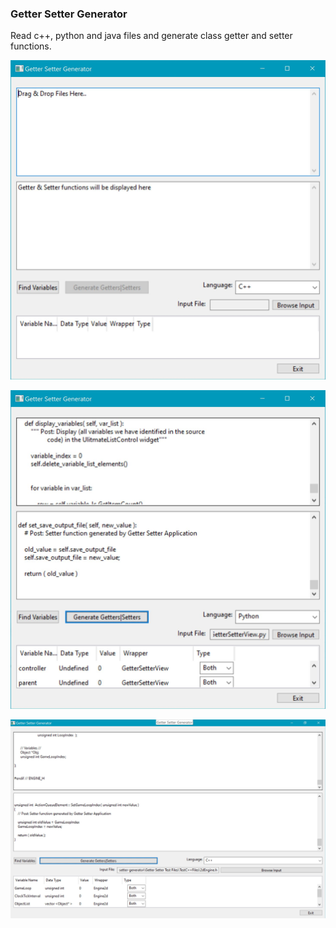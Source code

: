 ### Getter Setter Generator

Read c++, python and java files and generate class getter and setter functions. 

![Example 1](https://github.com/sazr/getter-setter-generator/blob/master/img/eg1.JPG?raw=true)

![Example 2](https://github.com/sazr/getter-setter-generator/blob/master/img/eg2.JPG?raw=true)

![Example 3](https://github.com/sazr/getter-setter-generator/blob/master/img/eg3.JPG?raw=true)